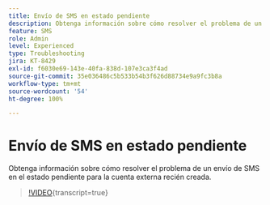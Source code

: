 ```yaml
---
title: Envío de SMS en estado pendiente
description: Obtenga información sobre cómo resolver el problema de un envío de SMS en el estado pendiente para la cuenta externa recién creada.
feature: SMS
role: Admin
level: Experienced
type: Troubleshooting
jira: KT-8429
exl-id: f6030e69-143e-40fa-838d-107e3ca3f4ad
source-git-commit: 35e036486c5b533b54b3f626d88734e9a9fc3b8a
workflow-type: tm+mt
source-wordcount: '54'
ht-degree: 100%

---
```


# Envío de SMS en estado pendiente

Obtenga información sobre cómo resolver el problema de un envío de SMS en el estado pendiente para la cuenta externa recién creada.

>[!VIDEO](https://video.tv.adobe.com/v/335986?quality=12&learn=on){transcript=true}
